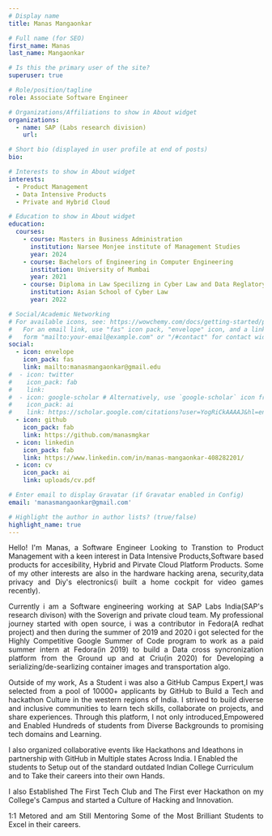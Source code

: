 ```yaml
---
# Display name
title: Manas Mangaonkar

# Full name (for SEO)
first_name: Manas
last_name: Mangaonkar

# Is this the primary user of the site?
superuser: true

# Role/position/tagline
role: Associate Software Engineer

# Organizations/Affiliations to show in About widget
organizations:
  - name: SAP (Labs research division)
    url: 

# Short bio (displayed in user profile at end of posts)
bio:

# Interests to show in About widget
interests:
  - Product Management
  - Data Intensive Products
  - Private and Hybrid Cloud

# Education to show in About widget
education:
  courses:
    - course: Masters in Business Administration
      institution: Narsee Monjee institute of Management Studies
      year: 2024
    - course: Bachelors of Engineering in Computer Engineering
      institution: University of Mumbai
      year: 2021
    - course: Diploma in Law Specilizng in Cyber Law and Data Reglatory Practices
      institution: Asian School of Cyber Law
      year: 2022

# Social/Academic Networking
# For available icons, see: https://wowchemy.com/docs/getting-started/page-builder/#icons
#   For an email link, use "fas" icon pack, "envelope" icon, and a link in the
#   form "mailto:your-email@example.com" or "/#contact" for contact widget.
social:
  - icon: envelope
    icon_pack: fas
    link: mailto:manasmangaonkar@gmail.edu
#  - icon: twitter
#    icon_pack: fab
#    link: 
#  - icon: google-scholar # Alternatively, use `google-scholar` icon from `ai` icon pack
#    icon_pack: ai
#    link: https://scholar.google.com/citations?user=YogRiCkAAAAJ&hl=en&oi=ao
  - icon: github
    icon_pack: fab
    link: https://github.com/manasmgkar
  - icon: linkedin
    icon_pack: fab
    link: https://www.linkedin.com/in/manas-mangaonkar-408282201/
  - icon: cv
    icon_pack: ai
    link: uploads/cv.pdf

# Enter email to display Gravatar (if Gravatar enabled in Config)
email: 'manasmangaonkar@gmail.com'

# Highlight the author in author lists? (true/false)
highlight_name: true
---
```



<p style='text-align: justify;'>
Hello! I'm Manas, a Software Engineer Looking to Transtion to Product Management with a keen interest in Data Intensive Products,Software based products for accesibility, Hybrid and Pirvate Cloud Platform Products. Some of my other interests are also in the hardware hacking arena, security,data privacy and Diy's electronics(i built a home cockpit for video games recently). 

<p style='text-align: justify;'>
Currently i am a Software engineering working at SAP Labs India(SAP's research divison) with the Soverign and private cloud team. My professional journey started with open source, i was a contributor in Fedora(A redhat project) and then during the summer of 2019 and 2020 i got selected for the Highly Competitive Google Summer of Code program to work as a paid summer intern at Fedora(in 2019) to build a Data cross syncronization platform from the Ground up and at Criu(in 2020) for Developing a serializing/de-searlizing container images and transportation algo.
</p>


<p style='text-align: justify;'>
Outside of my work, As a Student i was also a GitHub Campus Expert,I was selected from a pool of 10000+ applicants by GitHub to Build a Tech and hackathon Culture in the western regions of India. I strived to build diverse and inclusive communities to learn tech skills, collaborate on projects, and share experiences. Through this platform, I not only introduced,Empowered and Enabled Hundreds of students from Diverse Backgrounds to promising tech domains and Learning. 

I also organized collaborative events like Hackathons and Ideathons in partnership with GitHub in Multiple states Across India. I Enabled the students to Setup out of the standard outdated Indian College Curriculum and to Take their careers into their own Hands.
</p>

<p style='text-align: justify;'>
 I also Established The First Tech Club and The First ever Hackathon on my College's Campus and started a Culture of Hacking and Innovation.
</p>

<p style='text-align: justify;'>
 1:1 Metored and am Still Mentoring Some of the Most Brilliant Students to Excel in their careers.
</p>


